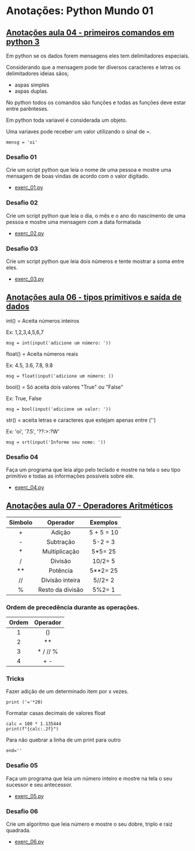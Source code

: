 # Anotações: Python Mundo 01


## [Anotações aula 04 - primeiros comandos em python 3](https://youtu.be/31llNGKWDdo)

Em python se os dados forem mensagens eles tem delimitadores especiais.

Considerando que a mensagem pode ter diversos caracteres e letras os delimitadores ideias sãos;

- aspas simples
- aspas duplas.

No python todos os comandos são funções e todas as funções deve estar entre parênteses.

Em python toda variavel é considerada um objeto.

Uma variaves pode receber um valor utilizando o sinal de =.

    mensg = 'oi'

### Desafio 01

Crie um script python que leia o nome de uma pessoa e mostre uma mensagem de boas vindas de acordo com o valor digitado.

- [exerc_01.py](exerc_01.py)

### Desafio 02

Crie um script python que leia o dia, o mês e o ano do nascimento de uma pessoa e mostre uma mensagem com a data formatada

- [exerc_02.py](exerc_02.py)

### Desafio 03

Crie um script python que leia dois números e tente mostrar a soma entre eles.

- [exerc_03.py](exerc_03.py)

## [Anotações aula 06 - tipos primitivos e saída de dados](https://youtu.be/hdDHg1p3YVc)

int() = Aceita números inteiros

Ex: 1,2,3,4,5,6,7

    msg = int(input('adicione um número: '))

float() = Aceita números reais

Ex: 4.5, 3.6, 7.8, 9.8

    msg = float(input('adicione um número: ))

bool() = Só aceita dois valores "True" ou "False"

Ex: True, False

    msg = bool(input('adicione um valor: '))

str() = aceita letras e caracteres que estejam apenas entre ('')

Ex: 'oi', '7.5', '??:>:?W'

    msg = srt(input('Informe seu nome: '))

### Desafio 04

Faça um programa que leia algo pelo teclado e mostre na tela o seu tipo primitivo e todas as informações possiveis sobre ele.

- [exerc_04.py](exerc_04.py)

## [Anotações aula 07 - Operadores Aritméticos](https://youtu.be/Vw6gLypRKmY)

|Simbolo|Operador| Exemplos |
|:---:|:----:| :-----: |
|+|Adição| 5 + 5 = 10
|-|Subtração| 5-2 = 3
|*|Multiplicação| 5*5= 25
|/|Divisão|10/2= 5
|**|Potência|5**2= 25
|//|Divisão inteira|5//2= 2
|%|Resto da divisão|5%2= 1

### Ordem de precedência durante as operações.

|Ordem|Operador
|:---:|:----:|
|1|()
|2|**
|3|* / // %
|4| + -

### Tricks

Fazer adição de um determinado item por x vezes.
    
    print ('='*20)

Formatar casas decimais de valores float

    calc = 100 * 1.135444
    print(f"{calc:.2f}")

Para não quebrar a linha de um print para outro

    end=''
### Desafio 05

Faça um programa que leia um número inteiro e mostre na tela o seu sucessor e seu antecessor.

- [exerc_05.py](exerc_05.py)

### Desafio 06

Crie um algoritmo que leia número e mostre o seu dobre, triplo e raiz quadrada.

- [exerc_06.py](exerc_06.py)